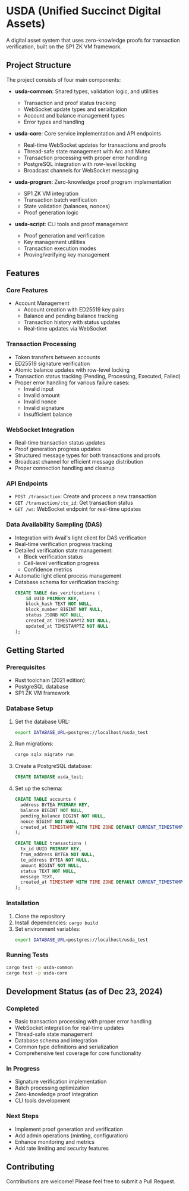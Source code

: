 # USDA (Unified Succinct Digital Assets)

A digital asset system that uses zero-knowledge proofs for transaction verification, built on the SP1 ZK VM framework.

## Project Structure

The project consists of four main components:

- **usda-common**: Shared types, validation logic, and utilities
  - Transaction and proof status tracking
  - WebSocket update types and serialization
  - Account and balance management types
  - Error types and handling

- **usda-core**: Core service implementation and API endpoints
  - Real-time WebSocket updates for transactions and proofs
  - Thread-safe state management with Arc and Mutex
  - Transaction processing with proper error handling
  - PostgreSQL integration with row-level locking
  - Broadcast channels for WebSocket messaging

- **usda-program**: Zero-knowledge proof program implementation
  - SP1 ZK VM integration
  - Transaction batch verification
  - State validation (balances, nonces)
  - Proof generation logic

- **usda-script**: CLI tools and proof management
  - Proof generation and verification
  - Key management utilities
  - Transaction execution modes
  - Proving/verifying key management

## Features

### Core Features
- Account Management
  - Account creation with ED25519 key pairs
  - Balance and pending balance tracking
  - Transaction history with status updates
  - Real-time updates via WebSocket

### Transaction Processing
- Token transfers between accounts
- ED25519 signature verification
- Atomic balance updates with row-level locking
- Transaction status tracking (Pending, Processing, Executed, Failed)
- Proper error handling for various failure cases:
  - Invalid input
  - Invalid amount
  - Invalid nonce
  - Invalid signature
  - Insufficient balance

### WebSocket Integration
- Real-time transaction status updates
- Proof generation progress updates
- Structured message types for both transactions and proofs
- Broadcast channel for efficient message distribution
- Proper connection handling and cleanup

### API Endpoints
- `POST /transaction`: Create and process a new transaction
- `GET /transaction/:tx_id`: Get transaction status
- `GET /ws`: WebSocket endpoint for real-time updates

### Data Availability Sampling (DAS)
- Integration with Avail's light client for DAS verification
- Real-time verification progress tracking
- Detailed verification state management:
  - Block verification status
  - Cell-level verification progress
  - Confidence metrics
- Automatic light client process management
- Database schema for verification tracking:
  ```sql
  CREATE TABLE das_verifications (
      id UUID PRIMARY KEY,
      block_hash TEXT NOT NULL,
      block_number BIGINT NOT NULL,
      status JSONB NOT NULL,
      created_at TIMESTAMPTZ NOT NULL,
      updated_at TIMESTAMPTZ NOT NULL
  );
  ```

## Getting Started

### Prerequisites
- Rust toolchain (2021 edition)
- PostgreSQL database
- SP1 ZK VM framework

### Database Setup
1. Set the database URL:
   ```bash
   export DATABASE_URL=postgres://localhost/usda_test
   ```

2. Run migrations:
   ```bash
   cargo sqlx migrate run
   ```

3. Create a PostgreSQL database:
   ```sql
   CREATE DATABASE usda_test;
   ```

4. Set up the schema:
   ```sql
   CREATE TABLE accounts (
     address BYTEA PRIMARY KEY,
     balance BIGINT NOT NULL,
     pending_balance BIGINT NOT NULL,
     nonce BIGINT NOT NULL,
     created_at TIMESTAMP WITH TIME ZONE DEFAULT CURRENT_TIMESTAMP
   );

   CREATE TABLE transactions (
     tx_id UUID PRIMARY KEY,
     from_address BYTEA NOT NULL,
     to_address BYTEA NOT NULL,
     amount BIGINT NOT NULL,
     status TEXT NOT NULL,
     message TEXT,
     created_at TIMESTAMP WITH TIME ZONE DEFAULT CURRENT_TIMESTAMP
   );
   ```

### Installation
1. Clone the repository
2. Install dependencies: `cargo build`
3. Set environment variables:
   ```bash
   export DATABASE_URL=postgres://localhost/usda_test
   ```

### Running Tests
```bash
cargo test -p usda-common
cargo test -p usda-core
```

## Development Status (as of Dec 23, 2024)

### Completed
- Basic transaction processing with proper error handling
- WebSocket integration for real-time updates
- Thread-safe state management
- Database schema and integration
- Common type definitions and serialization
- Comprehensive test coverage for core functionality

### In Progress
- Signature verification implementation
- Batch processing optimization
- Zero-knowledge proof integration
- CLI tools development

### Next Steps
- Implement proof generation and verification
- Add admin operations (minting, configuration)
- Enhance monitoring and metrics
- Add rate limiting and security features

## Contributing
Contributions are welcome! Please feel free to submit a Pull Request.
